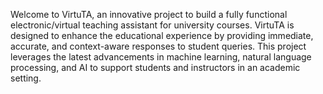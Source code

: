 Welcome to VirtuTA, an innovative project to build a fully functional electronic/virtual teaching assistant for university courses. VirtuTA is designed to enhance the educational experience by providing immediate, accurate, and context-aware responses to student queries. This project leverages the latest advancements in machine learning, natural language processing, and AI to support students and instructors in an academic setting.

